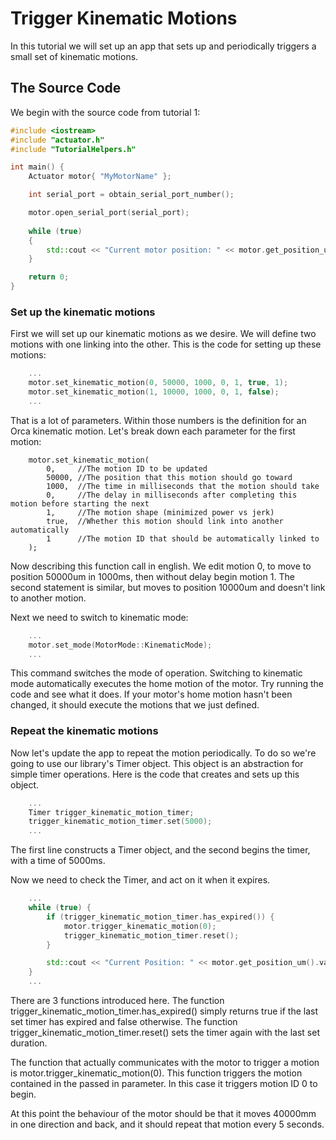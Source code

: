 # Trigger Kinematic Motions

In this tutorial we will set up an app that sets up and periodically triggers a small set of kinematic motions.

## The Source Code

We begin with the source code from tutorial 1:

```./main.cpp
#include <iostream>
#include "actuator.h"
#include "TutorialHelpers.h"

int main() {
	Actuator motor{ "MyMotorName" };

	int serial_port = obtain_serial_port_number();

	motor.open_serial_port(serial_port);
	
	while (true)
	{
		std::cout << "Current motor position: " << motor.get_position_um().value << "          \r";
	}

	return 0;
}
```

### Set up the kinematic motions

First we will set up our kinematic motions as we desire. We will define two motions with one linking into the other. This is the code for setting up these motions:

```./main.cpp
    ...
	motor.set_kinematic_motion(0, 50000, 1000, 0, 1, true, 1);
	motor.set_kinematic_motion(1, 10000, 1000, 0, 1, false);
    ...
```

That is a lot of parameters. Within those numbers is the definition for an Orca kinematic motion. Let's break down each parameter for the first motion:

```
	motor.set_kinematic_motion(
        0,     //The motion ID to be updated
        50000, //The position that this motion should go toward
        1000,  //The time in milliseconds that the motion should take
        0,     //The delay in milliseconds after completing this motion before starting the next
        1,     //The motion shape (minimized power vs jerk)
        true,  //Whether this motion should link into another automatically
        1      //The motion ID that should be automatically linked to
    );    
```

Now describing this function call in english. We edit motion 0, to move to position 50000um in 1000ms, then without delay begin motion 1. The second statement is similar, but moves to position 10000um and doesn't link to another motion.

Next we need to switch to kinematic mode:

```./main.cpp
    ...
    motor.set_mode(MotorMode::KinematicMode);
    ...
```

This command switches the mode of operation. Switching to kinematic mode automatically executes the home motion of the motor. Try running the code and see what it does. If your motor's home motion hasn't been changed, it should execute the motions that we just defined.

### Repeat the kinematic motions

Now let's update the app to repeat the motion periodically. To do so we're going to use our library's Timer object. This object is an abstraction for simple timer operations. Here is the code that creates and sets up this object.

```./main.cpp
    ...
	Timer trigger_kinematic_motion_timer;
	trigger_kinematic_motion_timer.set(5000);
    ...
```

The first line constructs a Timer object, and the second begins the timer, with a time of 5000ms.

Now we need to check the Timer, and act on it when it expires.

```./main.cpp
    ...
    while (true) {
		if (trigger_kinematic_motion_timer.has_expired()) {
			motor.trigger_kinematic_motion(0);
			trigger_kinematic_motion_timer.reset();
		}

		std::cout << "Current Position: " << motor.get_position_um().value << "                \r";
    }
    ...
```

There are 3 functions introduced here. The function trigger_kinematic_motion_timer.has_expired() simply returns true if the last set timer has expired and false otherwise. The function trigger_kinematic_motion_timer.reset() sets the timer again with the last set duration.

The function that actually communicates with the motor to trigger a motion is motor.trigger_kinematic_motion(0). This function triggers the motion contained in the passed in parameter. In this case it triggers motion ID 0 to begin.

At this point the behaviour of the motor should be that it moves 40000mm in one direction and back, and it should repeat that motion every 5 seconds.